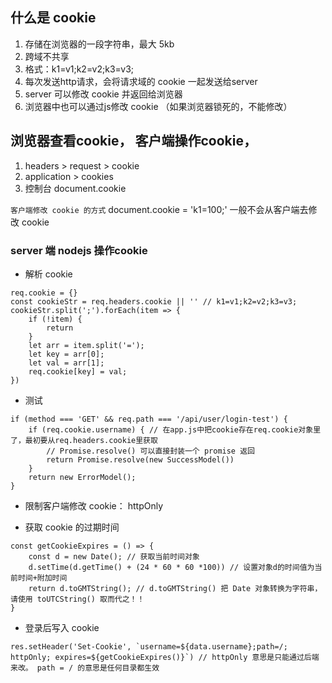 ## 什么是 cookie
1. 存储在浏览器的一段字符串，最大 5kb
2. 跨域不共享
3. 格式：k1=v1;k2=v2;k3=v3;
5. 每次发送http请求，会将请求域的 cookie 一起发送给server 
6. server 可以修改 cookie 并返回给浏览器
7. 浏览器中也可以通过js修改 cookie （如果浏览器锁死的，不能修改）

## 浏览器查看cookie， 客户端操作cookie，
1. headers > request > cookie
2. application > cookies
3. 控制台 document.cookie

`客户端修改 cookie 的方式`
document.cookie = 'k1=100;' 一般不会从客户端去修改 cookie

### server 端 nodejs 操作cookie
- 解析 cookie
```
req.cookie = {}
const cookieStr = req.headers.cookie || '' // k1=v1;k2=v2;k3=v3;
cookieStr.split(';').forEach(item => {
    if (!item) {
        return 
    }
    let arr = item.split('=');
    let key = arr[0];
    let val = arr[1];
    req.cookie[key] = val;
})
```
- 测试
```
if (method === 'GET' && req.path === '/api/user/login-test') {
    if (req.cookie.username) { // 在app.js中把cookie存在req.cookie对象里了，最初要从req.headers.cookie里获取
        // Promise.resolve() 可以直接封装一个 promise 返回
        return Promise.resolve(new SuccessModel())
    }
    return new ErrorModel();
}
```
- 限制客户端修改 cookie：  httpOnly

- 获取 cookie 的过期时间
```
const getCookieExpires = () => {
    const d = new Date(); // 获取当前时间对象
    d.setTime(d.getTime() + (24 * 60 * 60 *100)) // 设置对象d的时间值为当前时间+附加时间
    return d.toGMTString(); // d.toGMTString() 把 Date 对象转换为字符串，请使用 toUTCString() 取而代之！！
}
```
- 登录后写入 cookie
```
res.setHeader('Set-Cookie', `username=${data.username};path=/; httpOnly; expires=${getCookieExpires()}`) // httpOnly 意思是只能通过后端来改。 path = / 的意思是任何目录都生效
```


